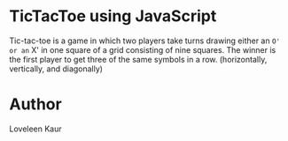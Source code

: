 # TicTacToe using JavaScript
Tic-tac-toe is a game in which two players take turns drawing either an ` O' or an ` X' in one square of a grid consisting of nine squares. The winner is the first player to get three of the same symbols in a row. (horizontally, vertically, and diagonally)

# Author
Loveleen Kaur
